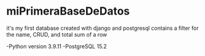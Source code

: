 # miPrimeraBaseDeDatos
it's my first database created with django and postgresql 
contains a filter for the name, CRUD, and total sum of a row



-Python version 3.9.11 
-PostgreSQL 15.2
